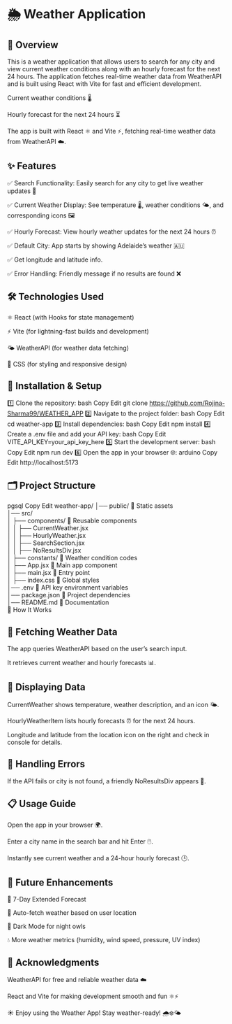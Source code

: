 # 🌦️ Weather Application
## 📝 Overview
This is a weather application that allows users to search for any city and view current weather conditions along with an hourly forecast for the next 24 hours. The application fetches real-time weather data from WeatherAPI and is built using React with Vite for fast and efficient development.

Current weather conditions 🌡️

Hourly forecast for the next 24 hours ⏳

The app is built with React ⚛️ and Vite ⚡, fetching real-time weather data from WeatherAPI ☁️.

## ✨ Features
✅ Search Functionality: Easily search for any city to get live weather updates 🔎

✅ Current Weather Display: See temperature 🌡️, weather conditions 🌤️, and corresponding icons 🖼️

✅ Hourly Forecast: View hourly weather updates for the next 24 hours ⏰

✅ Default City: App starts by showing Adelaide’s weather 🇦🇺

✅ Get longitude and latitude info.

✅ Error Handling: Friendly message if no results are found ❌

## 🛠️ Technologies Used
⚛️ React (with Hooks for state management)

⚡ Vite (for lightning-fast builds and development)

🌤️ WeatherAPI (for weather data fetching)

🎨 CSS (for styling and responsive design)

## 🚀 Installation & Setup
1️⃣ Clone the repository:
bash
Copy
Edit
git clone https://github.com/Rojina-Sharma99/WEATHER_APP
2️⃣ Navigate to the project folder:
bash
Copy
Edit
cd weather-app
3️⃣ Install dependencies:
bash
Copy
Edit
npm install
4️⃣ Create a .env file and add your API key:
bash
Copy
Edit
VITE_API_KEY=your_api_key_here
5️⃣ Start the development server:
bash
Copy
Edit
npm run dev
6️⃣ Open the app in your browser 🌐:
arduino
Copy
Edit
http://localhost:5173
## 🗂️ Project Structure
pgsql
Copy
Edit
weather-app/
│── public/                📁 Static assets  
│── src/  
│   ├── components/        📁 Reusable components  
│   │   ├── CurrentWeather.jsx  
│   │   ├── HourlyWeather.jsx  
│   │   ├── SearchSection.jsx  
│   │   ├── NoResultsDiv.jsx  
│   ├── constants/         📁 Weather condition codes  
│   ├── App.jsx            🎯 Main app component  
│   ├── main.jsx           🚀 Entry point  
│   ├── index.css          🎨 Global styles  
│── .env                   🔑 API key environment variables  
│── package.json           📜 Project dependencies  
│── README.md              📝 Documentation  
🔎 How It Works
## 🔄 Fetching Weather Data
The app queries WeatherAPI based on the user’s search input.

It retrieves current weather and hourly forecasts 📊.

## 📡 Displaying Data
CurrentWeather shows temperature, weather description, and an icon 🌤️.

HourlyWeatherItem lists hourly forecasts ⏰ for the next 24 hours.

Longitude and latitude from the location icon on the right and check in console for details.

## 🚫 Handling Errors
If the API fails or city is not found, a friendly NoResultsDiv appears 🙈.

## 📋 Usage Guide
Open the app in your browser 🌍.

Enter a city name in the search bar and hit Enter 🖱️.

Instantly see current weather and a 24-hour hourly forecast 🕒.

## 🌟 Future Enhancements
📅 7-Day Extended Forecast

📍 Auto-fetch weather based on user location

🌙 Dark Mode for night owls

💧 More weather metrics (humidity, wind speed, pressure, UV index)


## 🙏 Acknowledgments
WeatherAPI for free and reliable weather data ☁️

React and Vite for making development smooth and fun ⚛️⚡

☀️ Enjoy using the Weather App! Stay weather-ready! 🌧️❄️🌤️








